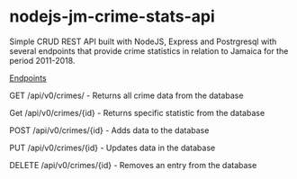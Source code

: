 # nodejs-jm-crime-stats-api
Simple CRUD REST API built with NodeJS, Express and Postrgresql with several endpoints that provide crime statistics in relation to Jamaica for the period 2011-2018.

<ins>Endpoints</ins>

GET /api/v0/crimes/ - Returns all crime data from the database

Get /api/v0/crimes/{id} - Returns specific statistic from the database

POST /api/v0/crimes/{id} - Adds data to the database

PUT /api/v0/crimes/{id} - Updates data in the database

DELETE /api/v0/crimes/{id} - Removes an entry from the database

